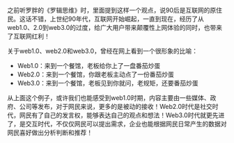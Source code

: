 之前听罗胖的《罗辑思维》时，里面提到这样一个观点，说90后是互联网的原住民。这话不错，上世纪90年代，互联网开始崛起，一直到现在，经历了从web1.0、2.0到web3.0的过度，给广大用户带来颠覆性上网体验的同时，也带来了互联网红利！

关于web1.0、web2.0和web3.0，曾经在网上看到一个很形象的比喻：

- Web1.0：来到一个餐馆，老板给你上了一盘番茄炒蛋
- Web2.0：来到一个餐馆，你跟老板主动点了一份番茄炒蛋
- Web3.0：来到一个餐馆，老板见到你就问，老规矩，还要番茄炒蛋

从上面这个例子，或许我们也能感受到web1.0时期，内容主要由一些媒体、政府、公司等发布，对于网民来说，更多的是被动的接收！Web2.0时代是社交时代，网民有了自己的发言权，能够表达自己的观点和想法！Web3.0时代就更先进了，是交互时代，不仅仅网民可以提出需求，企业也能根据网民日常产生的数据对网民喜好做出分析判断和推荐！ 